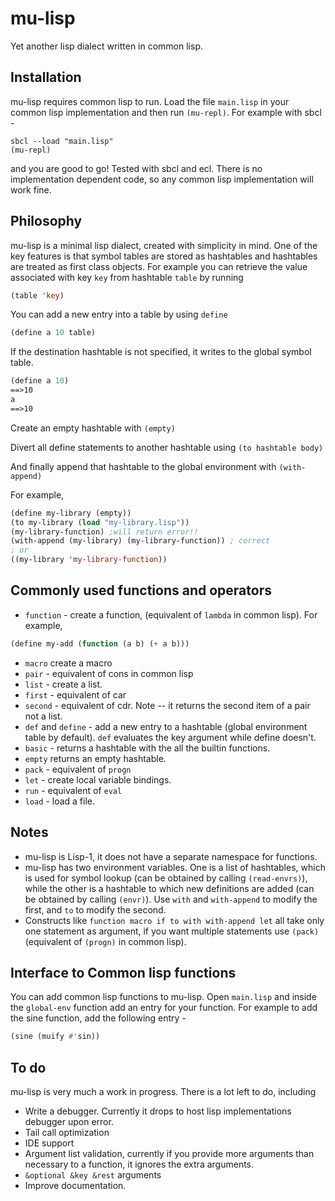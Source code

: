 # mu-lisp

Yet another lisp dialect written in common lisp.

## Installation

mu-lisp requires common lisp to run. Load the file ` main.lisp ` in your common lisp implementation and then run ` (mu-repl) `.
For example with sbcl -
```console
sbcl --load "main.lisp"
(mu-repl)
```
and you are good to go!
Tested with sbcl and ecl. There is no implementation dependent code, so any common lisp implementation will work fine.

## Philosophy

mu-lisp is a minimal lisp dialect, created with simplicity in mind. One of the key features is that symbol tables are stored as hashtables and hashtables are treated as first class objects. For example you can retrieve the value associated with key `key` from hashtable `table` by running
```lisp
(table 'key)
```
You can add a new entry into a table by using `define`
```lisp
(define a 10 table)
```
If the destination hashtable is not specified, it writes to the global symbol table.
```lisp
(define a 10)
==>10
a
==>10
```
Create an empty hashtable with `(empty)`

Divert all define statements to another hashtable using `(to hashtable body)`

And finally append that hashtable to the global environment with `(with-append)`

For example,
```lisp
(define my-library (empty))
(to my-library (load "my-library.lisp"))
(my-library-function) ;will return error!!
(with-append (my-library) (my-library-function)) ; correct
; or
((my-library 'my-library-function))
```

## Commonly used functions and operators
- `function` - create a function, (equivalent of `lambda` in common lisp). For example,
```lisp
(define my-add (function (a b) (+ a b)))
```
- `macro` create a macro
- `pair` - equivalent of cons in common lisp
- `list` - create a list.
- `first` - equivalent of car
- `second` - equivalent of cdr. Note -- it returns the second item of a pair not a list.
- `def` and `define` - add a new entry to a hashtable (global environment table by default). `def` evaluates the key argument while define doesn't.
- `basic` - returns a hashtable with the all the builtin functions.
- `empty` returns an empty hashtable.
- `pack` - equivalent of `progn`
- `let` - create local variable bindings.
- `run` - equivalent of `eval`
- `load` - load a file.

## Notes
- mu-lisp is Lisp-1, it does not have a separate namespace for functions.
- mu-lisp has two environment variables. One is a list of hashtables, which is used for symbol lookup (can be obtained by calling `(read-envrs)`), while the other is a hashtable to which new definitions are added (can be obtained by calling `(envr)`). Use `with` and `with-append` to modify the first, and `to` to modify the second.
-  Constructs like ` function macro if to with with-append let ` all take only one statement as argument, if you want multiple statements use `(pack)` (equivalent of `(progn)` in common lisp).

## Interface to Common lisp functions

You can add common lisp functions to mu-lisp. Open `main.lisp` and inside the `global-env` function add an entry for your function. For example to add the sine function, add the following entry -
```lisp
(sine (muify #'sin))
```

## To do
mu-lisp is very much a work in progress. There is a lot left to do, including
- Write a debugger. Currently it drops to host lisp implementations debugger upon error.
- Tail call optimization
- IDE support
- Argument list validation, currently if you provide more arguments than necessary to a function, it ignores the extra arguments.
- `&optional &key &rest` arguments
- Improve documentation.